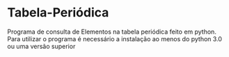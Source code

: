 # Tabela-Periódica
Programa de consulta de Elementos na tabela periódica feito em python.
Para utilizar o programa é necessário a instalação ao menos do python 3.0 ou uma versão superior
